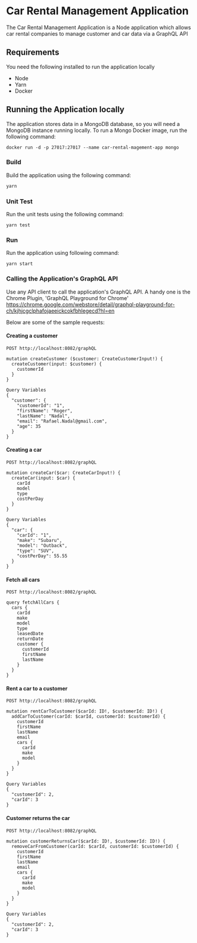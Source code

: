 # Car Rental Management Application

The Car Rental Management Application is a Node application which allows car rental companies to manage customer and car data via a 
GraphQL API

## Requirements
You need the following installed to run the application locally
* Node
* Yarn
* Docker

## Running the Application locally

The application stores data in a MongoDB database, so you will need a MongoDB instance running locally. To run a Mongo Docker image, run the following command:
```
docker run -d -p 27017:27017 --name car-rental-magement-app mongo
```
### Build
Build the application using the following command:

```sh
yarn
```

### Unit Test

Run the unit tests using the following command:

```
yarn test
```

### Run

Run the application using following command:

```
yarn start
```

### Calling the Application's GraphQL API
Use any API client to call the application's GraphQL API.
A handy one is the Chrome Plugin, 'GraphQL Playground for Chrome'
https://chrome.google.com/webstore/detail/graphql-playground-for-ch/kjhjcgclphafojaeeickcokfbhlegecd?hl=en 

Below are some of the sample requests:

#### Creating a customer
``` 
POST http://localhost:8082/graphQL

mutation createCustomer ($customer: CreateCustomerInput!) {
  createCustomer(input: $customer) {
    customerId
  }
}

Query Variables
{
  "customer": {
    "customerId": "1",
    "firstName": "Roger",
    "lastName": "Nadal",
    "email": "Rafael.Nadal@gmail.com",
    "age": 35
  }
}
```

#### Creating a car
``` 
POST http://localhost:8082/graphQL

mutation createCar($car: CreateCarInput!) {
  createCar(input: $car) {
    carId
    model
    type
    costPerDay
  }
}

Query Variables
{
  "car": {
    "carId": "1",
    "make": "Subaru",
    "model": "Outback",
    "type": "SUV",
    "costPerDay": 55.55
  }
}
```

#### Fetch all cars
``` 
POST http://localhost:8082/graphQL

query fetchAllCars {
  cars {
    carId
    make
    model
    type
    leasedDate
    returnDate
    customer {
      customerId
      firstName
      lastName
    }
  }
}
```

#### Rent a car to a customer
``` 
POST http://localhost:8082/graphQL

mutation rentCarToCustomer($carId: ID!, $customerId: ID!) {
  addCarToCustomer(carId: $carId, customerId: $customerId) {
    customerId
    firstName
    lastName
    email
    cars {
      carId
      make
      model
    }
  }
}

Query Variables
{
  "customerId": 2,
  "carId": 3
}
```

#### Customer returns the car
``` 
POST http://localhost:8082/graphQL

mutation customerReturnsCar($carId: ID!, $customerId: ID!) {
  removeCarFromCustomer(carId: $carId, customerId: $customerId) {
    customerId
    firstName
    lastName
    email
    cars {
      carId
      make
      model
    }
  }
}

Query Variables
{
  "customerId": 2,
  "carId": 3
}
```
